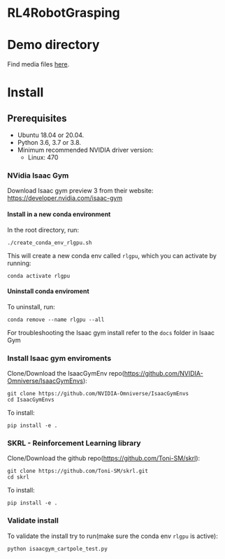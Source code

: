 # RL4RobotGrasping

# Demo directory
Find media files [here](https://drive.google.com/drive/folders/1iZSdf_ES50ebloyL4NZgCL3jxnOBp3L2?usp=sharing).


# Install

## Prerequisites 
- Ubuntu 18.04 or 20.04.
- Python 3.6, 3.7 or 3.8.
- Minimum recommended NVIDIA driver version:
  + Linux: 470

### NVidia Isaac Gym
Download Isaac gym preview 3 from their website:
https://developer.nvidia.com/isaac-gym

#### Install in a new conda environment

In the root directory, run:

    ./create_conda_env_rlgpu.sh

This will create a new conda env called ``rlgpu``, which you can activate by running:

    conda activate rlgpu

#### Uninstall conda enviroment

To uninstall, run:

    conda remove --name rlgpu --all

For troubleshooting the Isaac gym install refer to the ``docs`` folder in Isaac Gym

### Install Isaac gym enviroments
Clone/Download the IsaacGymEnv repo(https://github.com/NVIDIA-Omniverse/IsaacGymEnvs):

    git clone https://github.com/NVIDIA-Omniverse/IsaacGymEnvs
    cd IsaacGymEnvs

To install:

    pip install -e .

### SKRL - Reinforcement Learning library
Clone/Download the github repo(https://github.com/Toni-SM/skrl):

    git clone https://github.com/Toni-SM/skrl.git
    cd skrl

To install:

    pip install -e .

### Validate install
To validate the install try to run(make sure the conda env `rlgpu` is active):

    python isaacgym_cartpole_test.py
